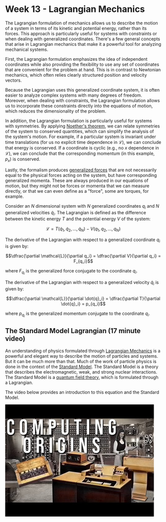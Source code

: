 # Week 13 - Lagrangian Mechanics

The Lagrangian formulation of mechanics allows us to describe the motion of a system in terms of its kinetic and potential energy, rather than its forces. This approach is particularly useful for systems with constraints or when dealing with generalized coordinates. There's a few general concepts that arise in Lagrangian mechanics that make it a powerful tool for analyzing mechanical systems.

First, the Lagrangian formulation emphasizes the idea of independent coordinates while also providing the flexibility to use any set of coordinates that are convenient for the problem at hand. This is in contrast to Newtonian mechanics, which often relies clearly structured position and velocity vectors. 

Because the Lagrangian uses this generalized coordinate system, it is often easier to analyze complex systems with many degrees of freedom. Moreover, when dealing with constraints, the Lagrangian formulation allows us to incorporate these constraints directly into the equations of motion, which reduces the dimensionality of the problem.

In addition, the Lagrangian formulation is particularly useful for systems with symmetries. By applying [Noether's theorem](https://en.wikipedia.org/wiki/Noether%27s_theorem), we can relate symmetries of the system to conserved quantities, which can simplify the analysis of the system's motion. For example, if a particular system is invariant under time translations (for us no explicit time dependence in $\mathcal{L}$), we can conclude that energy is conserved. If a coordinate is cyclic (e.g., no $x$ dependence in $\mathcal{L}$), we can conclude that the corresponding momentum (in this example, $p_x$) is conserved.

Lastly, the formalism produces [generalized forces](https://en.wikipedia.org/wiki/Generalized_force) that are not necessarily equal to the physical forces acting on the system, but have corresponding generalized momenta. These are always produced in our equations of motion, but they might not be forces or momenta that we can measure directly, or that we can even define as a "force", some are torques, for example. 

Consider an $N$ dimensional system with $N$ generalized coordinates $q_i$ and $N$ generalized velocities $\dot{q}_i$. The Lagrangian is defined as the difference between the kinetic energy $T$ and the potential energy $V$ of the system:

$$
\mathcal{L} = T(\dot{q}_1, \dot{q}_2, \dots, \dot{q}_N) - V(q_1, q_2, \dots, q_N)
$$

The derivative of the Lagrangian with respect to a generalized coordinate $q_i$ is given by:

$$\dfrac{\partial \mathcal{L}}{\partial q_i} = \dfrac{\partial V}{\partial q_i} = F_{q_i}$$

where $F_{q_i}$ is the generalized force conjugate to the coordinate $q_i$.

The derivative of the Lagrangian with respect to a generalized velocity $\dot{q}_i$ is given by:

$$\dfrac{\partial \mathcal{L}}{\partial \dot{q}_i} = \dfrac{\partial T}{\partial \dot{q}_i} = p_{q_i}$$

where $p_{q_i}$ is the generalized momentum conjugate to the coordinate $q_i$.

## The Standard Model Lagrangian (17 minute video)

An understanding of physics formulated through [Lagrangian Mechanics](https://en.wikipedia.org/wiki/Lagrangian_mechanics) is a powerful and elegant way to describe the motion of particles and systems. But it can be much more than that. Much of the work of particle physics is done in the context of the [Standard Model](https://en.wikipedia.org/wiki/Standard_Model). The Standard Model is a theory that describes the electromagnetic, weak, and strong nuclear interactions. The Standard Model is a [quantum field theory](https://en.wikipedia.org/wiki/Quantum_field_theory), which is formulated through a Lagrangian.

The video below provides an introduction to this equation and the Standard Model.

[![Standard Model Lagrangian](images/notes/week1//hqdefault.jpg)](https://youtube.com/watch?v=PHiyQID7SBs)



